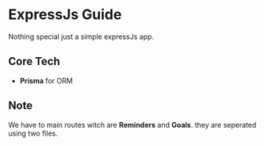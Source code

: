 # ExpressJs Guide
Nothing special just a simple expressJs app.

## Core Tech

- **Prisma** for ORM

## Note
We have to main routes witch are **Reminders** and **Goals**. they are seperated using two files.
